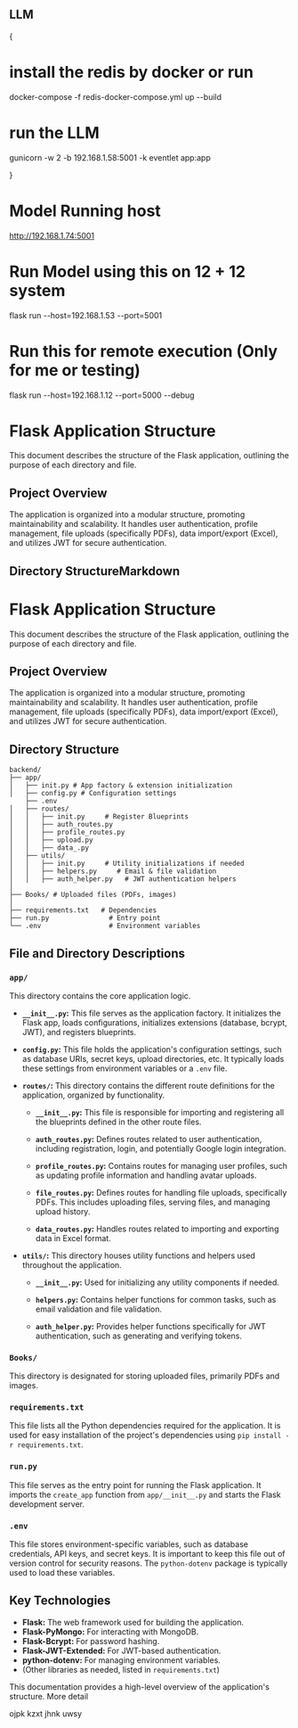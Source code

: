 
## LLM
{

# install the redis   by docker or run 
docker-compose -f redis-docker-compose.yml up --build

# run the LLM 

gunicorn -w 2 -b 192.168.1.58:5001 -k eventlet app:app


}

# Model Running host 

http://192.168.1.74:5001

# Run Model using this on 12 + 12 system

flask run --host=192.168.1.53 --port=5001
# Run this for remote execution (Only for me or testing)
flask run --host=192.168.1.12 --port=5000  --debug


# Flask Application Structure

This document describes the structure of the Flask application, outlining the purpose of each directory and file.

## Project Overview

The application is organized into a modular structure, promoting maintainability and scalability.  It handles user authentication, profile management, file uploads (specifically PDFs), data import/export (Excel), and utilizes JWT for secure authentication.

## Directory StructureMarkdown

# Flask Application Structure

This document describes the structure of the Flask application, outlining the purpose of each directory and file.

## Project Overview

The application is organized into a modular structure, promoting maintainability and scalability.  It handles user authentication, profile management, file uploads (specifically PDFs), data import/export (Excel), and utilizes JWT for secure authentication.

## Directory Structure
```
backend/
├── app/
│   ├── init.py # App factory & extension initialization     
│   ├── config.py # Configuration settings  
    ├── .env
│   ├── routes/
│   │   ├── init.py     # Register Blueprints
│   │   ├── auth_routes.py   
│   │   ├── profile_routes.py 
│   │   ├── upload.py   
│   │   ├── data_.py   
│   ├── utils/
│   │   ├── init.py     # Utility initializations if needed
│   │   ├── helpers.py     # Email & file validation
│   │   ├── auth_helper.py   # JWT authentication helpers
│
├── Books/ # Uploaded files (PDFs, images)
│
├── requirements.txt   # Dependencies
├── run.py               # Entry point
└── .env                 # Environment variables
```


## File and Directory Descriptions

### `app/`

This directory contains the core application logic.

*   **`__init__.py`:**  This file serves as the application factory. It initializes the Flask app, loads configurations, initializes extensions (database, bcrypt, JWT), and registers blueprints.

*   **`config.py`:** This file holds the application's configuration settings, such as database URIs, secret keys, upload directories, etc. It typically loads these settings from environment variables or a `.env` file.

*   **`routes/`:** This directory contains the different route definitions for the application, organized by functionality.

    *   **`__init__.py`:** This file is responsible for importing and registering all the blueprints defined in the other route files.

    *   **`auth_routes.py`:** Defines routes related to user authentication, including registration, login, and potentially Google login integration.

    *   **`profile_routes.py`:** Contains routes for managing user profiles, such as updating profile information and handling avatar uploads.

    *   **`file_routes.py`:** Defines routes for handling file uploads, specifically PDFs.  This includes uploading files, serving files, and managing upload history.

    *   **`data_routes.py`:** Handles routes related to importing and exporting data in Excel format.

*   **`utils/`:** This directory houses utility functions and helpers used throughout the application.

    *   **`__init__.py`:**  Used for initializing any utility components if needed.

    *   **`helpers.py`:** Contains helper functions for common tasks, such as email validation and file validation.

    *   **`auth_helper.py`:** Provides helper functions specifically for JWT authentication, such as generating and verifying tokens.

### `Books/`

This directory is designated for storing uploaded files, primarily PDFs and images.

### `requirements.txt`

This file lists all the Python dependencies required for the application.  It is used for easy installation of the project's dependencies using `pip install -r requirements.txt`.

### `run.py`

This file serves as the entry point for running the Flask application.  It imports the `create_app` function from `app/__init__.py` and starts the Flask development server.

### `.env`

This file stores environment-specific variables, such as database credentials, API keys, and secret keys.  It is important to keep this file out of version control for security reasons.  The `python-dotenv` package is typically used to load these variables.

## Key Technologies

*   **Flask:** The web framework used for building the application.
*   **Flask-PyMongo:** For interacting with MongoDB.
*   **Flask-Bcrypt:** For password hashing.
*   **Flask-JWT-Extended:** For JWT-based authentication.
*   **python-dotenv:** For managing environment variables.
*   (Other libraries as needed, listed in `requirements.txt`)

This documentation provides a high-level overview of the application's structure.  More detail



ojpk kzxt jhnk uwsy

